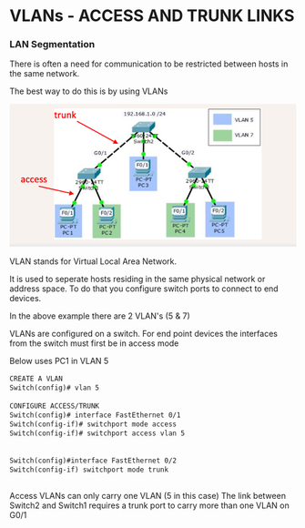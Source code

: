 # VLANs - ACCESS AND TRUNK LINKS

### LAN Segmentation


There is often a need for communication to be restricted between hosts in the same network. 

The best way to do this is by using VLANs

![alttext](https://github.com/naston70/practical-cisco-labs/blob/main/img/access-trunk.png)

VLAN stands for Virtual Local Area Network.

It is used to seperate hosts residing in the same physical network or address space. To do that you configure switch ports to connect to end devices.

In the above example there are 2 VLAN's (5 & 7)

VLANs are configured on a switch.
For end point devices the interfaces from the switch must first be in access mode

Below uses PC1 in VLAN 5 

```
CREATE A VLAN
Switch(config)# vlan 5

CONFIGURE ACCESS/TRUNK
Switch(config)# interface FastEthernet 0/1
Switch(config-if)# switchport mode access
Switch(config-if)# switchport access vlan 5


Switch(config)#interface FastEthernet 0/2
Switch(config-if) switchport mode trunk


```
Access VLANs can only carry one VLAN (5 in this case)
The link between Switch2 and Switch1 requires a trunk port to carry more than one VLAN on G0/1